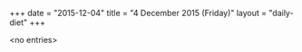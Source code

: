 +++
date = "2015-12-04"
title = "4 December 2015 (Friday)"
layout = "daily-diet"
+++

<p>&lt;no entries&gt;</p>